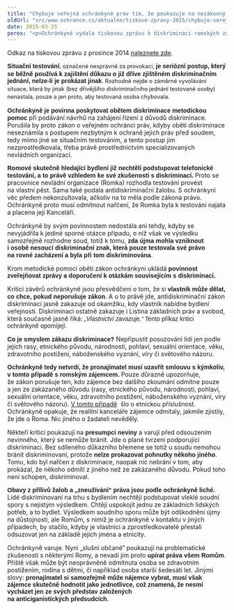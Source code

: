 ```yaml
---
title: "Chybuje veřejná ochránkyně práv tím, že poukazuje na nezákonný postup realitních kanceláří?"
oldUrl: "src/www.ochrance.cz/aktualne/tiskove-zpravy-2015/chybuje-verejna-ochrankyne-prav-tim-ze-poukazuje-na-nezakonny-postup-realitnich-kancela"
date: 2015-03-25
perex: "<p>Ochránkyně vydala tiskovou zprávu k diskriminaci romských zájemců o nájem bytu již 22. prosince 2014. Bez větší odezvy. Nyní čelí vlně odporu v důsledku nařčení pramenících z neznalosti právní úpravy, správní praxe a rozhodnutí soudů. Ochránkyně vítá současnou diskusi a věří, že porozumění problému diskriminace zabrání šíření nesnášenlivosti.</p>"
---
```


<!-- imported from the old website -->

<p>Odkaz na tiskovou zprávu z prosince 2014 <a href="http://www.ochrance.cz/tiskove-zpravy/tiskove-zpravy-2014/nezprostredkovani-najemniho-bydleni-romum-i-svobodna-volba-najemnika-ma-sve-meze/" target="_blank">naleznete zde</a>.</p><p><strong><span style="font-family:&quot;Arial&quot;,&quot;sans-serif&quot;;
mso-bidi-font-family:&quot;Times New Roman&quot;">Situační testování</span></strong><span style="line-height: 17.9200000762939px; font-size: 12.8000001907349px;">, označené
nesprávně za provokaci, </span><strong><span style="font-family:&quot;Arial&quot;,&quot;sans-serif&quot;;
mso-bidi-font-family:&quot;Times New Roman&quot;">je seriózní postup, který se běžně
používá k zajištění důkazu o již dříve zjištěném diskriminačním
jednání, nelze-li je prokázat jinak</span></strong><span style="line-height: 17.9200000762939px; font-size: 12.8000001907349px;">. Rozhodně nejde
o záměrné vyvolávání situace, která by jinak (bez dřívějšího diskriminačního
jednání testované osoby) nenastala, pouze a jen proto, aby testovaná osoba
chybovala.</span></p>

<p class="MsoBodyText"><strong><span style="font-family:&quot;Arial&quot;,&quot;sans-serif&quot;;
mso-bidi-font-family:&quot;Times New Roman&quot;">Ochránkyně je povinna poskytovat obětem
diskriminace metodickou pomoc</span></strong> při podávání návrhů na
zahájení řízení z důvodů diskriminace. Porušila by proto zákon o veřejném
ochránci práv, kdyby oběti diskriminace neseznámila s postupem nezbytným
k ochraně jejich práv před soudem, tedy mimo jiné se situačním testováním,
a tento postup jim nezprostředkovala, třeba právě prostřednictvím
specializovaných nevládních organizací.</p>

<p class="MsoBodyText"><strong><span style="font-family:&quot;Arial&quot;,&quot;sans-serif&quot;;
mso-bidi-font-family:&quot;Times New Roman&quot;">Romové skutečně hledající bydlení již
nechtěli podstupovat telefonické testování, a to právě vzhledem ke své zkušenosti s diskriminací.</span></strong> Proto se pracovnice
nevládní organizace (Romka) rozhodla testování provést na vlastní pěst. Sama
také podala antidiskriminační žalobu. S ochránkyní věc předem
nekonzultovala, ačkoliv na to měla podle zákona právo. Ochránkyně proto musí odmítnout
nařčení, že Romka byla k testování najata a placena její Kanceláří.</p>

<p class="MsoBodyText">Ochránkyně by svým povinnostem nedostála ani tehdy, kdyby
se nevyjádřila k jediné sporné otázce případu, o níž však ve výsledku samozřejmě
rozhodne soud, totiž k tomu, <strong><span style="font-family:&quot;Arial&quot;,&quot;sans-serif&quot;;
mso-bidi-font-family:&quot;Times New Roman&quot;">zda újma mohla vzniknout i osobě
nesoucí diskriminační znak, která pouze testovala své právo na rovné zacházení
a byla při tom diskriminována</span></strong>.</p>

<p class="MsoBodyText">Krom metodické pomoci oběti zákon ochránkyni ukládá <strong><span style="font-family:&quot;Arial&quot;,&quot;sans-serif&quot;;mso-bidi-font-family:&quot;Times New Roman&quot;">povinnost
zveřejňovat zprávy a doporučení k otázkám souvisejícím
s diskriminací.</span></strong></p>

<p class="MsoBodyText">Kritici závěrů ochránkyně jsou přesvědčeni o tom, že si <strong><span style="font-family:&quot;Arial&quot;,&quot;sans-serif&quot;;mso-bidi-font-family:&quot;Times New Roman&quot;">vlastník
může dělat, co chce, pokud neporušuje zákon</span></strong>. A o to právě jde, antidiskriminační
zákon diskriminaci jasně zakazuje od okamžiku, kdy vlastník nabídne bydlení
veřejnosti. Diskriminaci ostatně zakazuje i Listina základních práv a svobod,
která současně jasně říká: <em><span style="font-family:&quot;Arial&quot;,&quot;sans-serif&quot;;
mso-bidi-font-family:&quot;Times New Roman&quot;">„Vlastnictví zavazuje.“</span></em><em><span style="font-family:&quot;Arial&quot;,&quot;sans-serif&quot;;mso-bidi-font-family:&quot;Times New Roman&quot;;
font-style:normal;mso-bidi-font-style:italic"> Tento příkaz kritici ochránkyně
opomíjejí.</span></em></p>

<p class="MsoBodyText"><strong><span style="font-family:&quot;Arial&quot;,&quot;sans-serif&quot;;
mso-bidi-font-family:&quot;Times New Roman&quot;">Co je smyslem zákazu diskriminace?</span></strong>
Nepřipustit posuzování lidí jen podle jejich rasy, etnického původu,
národnosti, pohlaví, sexuální orientace, věku, zdravotního postižení,
náboženského vyznání, víry či světového názoru.</p>

<p class="MsoBodyText"><strong><span style="font-family:&quot;Arial&quot;,&quot;sans-serif&quot;;
mso-bidi-font-family:&quot;Times New Roman&quot;">Ochránkyně tedy netvrdí, že
pronajímatel musí uzavřít smlouvu s kýmkoliv, v tomto případě s romským zájemcem.</span></strong> Pouze důrazně upozorňuje, že zákon
porušuje ten, kdo zájemce bez dalšího zkoumání odmítne pouze a jen ze zakázaného
důvodu (rasy, etnického původu, národnosti, pohlaví, sexuální orientace, věku,
zdravotního postižení, náboženského vyznání, víry či světového názoru). <a title="Otevření do nového okna" href="http://eso.ochrance.cz/Nalezene/Edit/2000" target="_blank">V tomto
případě</a> <img alt="" src="https://www.ochrance.cz/typo3/ext/od_linkdesc/icons/external.gif" class="od_linkdesc_icon_external" /> šlo o etnickou příslušnost. Ochránkyně opakuje, že realitní kanceláře
zájemce odmítaly, jakmile zjistily, že jde o Roma. Nic jiného
o žadateli nevěděly.</p>

<p class="MsoBodyText">Někteří kritici poukazují na <strong><span style="font-family:&quot;Arial&quot;,&quot;sans-serif&quot;;mso-bidi-font-family:&quot;Times New Roman&quot;">presumpci
neviny</span></strong> a varují před odsouzením nevinného, který se nemůže
bránit. Jde o plané tvrzení podporující diskriminaci. Bez sdíleného důkazního
břemene se totiž u soudu nemohou bránit diskriminovaní, protože<strong><span style="font-family:&quot;Arial&quot;,&quot;sans-serif&quot;;mso-bidi-font-family:&quot;Times New Roman&quot;">
nelze prokazovat pohnutky někoho jiného</span></strong>. Tomu, kdo byl nařčen z diskriminace,
naopak nic nebrání v tom, aby prokázal, že někoho odmítl z jiného než ze zakázaného důvodu. Pokud toho není schopen, diskriminoval.</p>

<p class="MsoBodyText"><strong><span style="font-family:&quot;Arial&quot;,&quot;sans-serif&quot;;
mso-bidi-font-family:&quot;Times New Roman&quot;">Obavy z přílivů žalob a
„zneužívání“ práva jsou podle ochránkyně liché.</span></strong> Lidé
diskriminovaní na trhu s bydlením nechtějí podstupovat vleklé soudní spory
s nejistým výsledkem. Chtějí uspokojit jednu ze základních lidských
potřeb, a to bydlet. Výsledkem soudního sporu může být odškodnění újmy na
důstojnosti, ale Romům, s nimiž je ochránkyně v kontaktu v jiných případech, by stačilo, kdyby je vlastníci a zprostředkovatelé přestali odsuzovat
jen na základě jejich jména a etnicity.</p>

<p class="MsoBodyText">Ochránkyně varuje. Nyní „slušní občané“ poukazují
na problematické zkušenosti s některými Romy, a
nevadí jim proto <strong><span style="font-family:&quot;Arial&quot;,&quot;sans-serif&quot;;
mso-bidi-font-family:&quot;Times New Roman&quot;">upírat práva všem Romům</span></strong>.
Příště však může být neoprávněně odmítnuta osoba se zdravotním postižením, rodina
s dětmi, či například osoba starší šedesáti let. Jinými slovy: <strong><span style="font-family:&quot;Arial&quot;,&quot;sans-serif&quot;;mso-bidi-font-family:&quot;Times New Roman&quot;">pronajímatel
si samozřejmě může nájemce vybrat, musí však zájemce skutečně hodnotit jako
jednotlivce, což znamená, že nesmí vycházet jen ze svých představ založených na anticiganistických předsudcích</span></strong>.</p>
